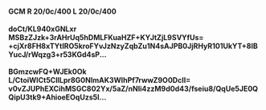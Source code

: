 #### GCM R 20/0c/400 L 20/0c/400
**doCt/KL940xGNLxr**<br/>**MSBzZJzk+3rAHrUq5hDMLFKuaHZF+KYJtZjL9SVYfUs=**<br/>**+cjXr8FH8xTYtlRO5kroFYvJzNzyZqbZu1N4sAJPB0JjRHyR101UkYT+8lBYucJ/rWqzg3+r53KGd4sP...**<br/><br/>
**BGmzcwFQ+WJEk0Ok**<br/>**L/CtoiWlCt5CllLpr8G0NlmAK3WIhPf7rwwZ9O0DcII=**<br/>**v0vZJUPhEXCihMSGC802Yx/5aZ/nNli4zzM9d0d43/fseiu8/QqUe5JE0QQipU3tk9+AhioeEOqUzs5l...**
